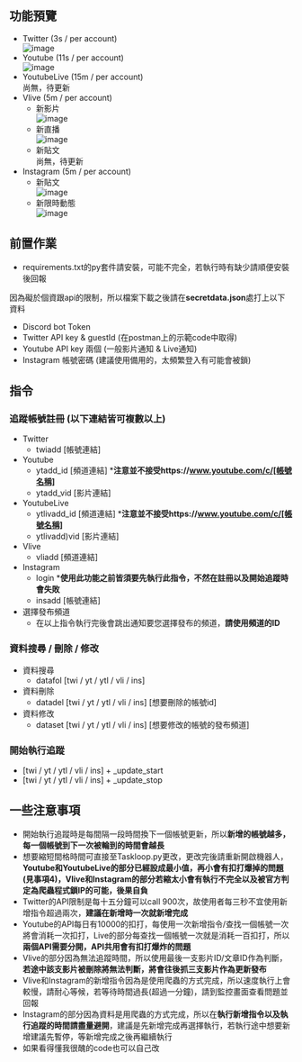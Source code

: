 ## 功能預覽
* Twitter (3s / per account)  
![image](https://cdn.discordapp.com/attachments/975334386935427122/992833846120808700/unknown.png)
* Youtube (11s / per account)  
![image](https://cdn.discordapp.com/attachments/975334386935427122/992834005256912997/unknown.png)
* YoutubeLive (15m / per account)  
尚無，待更新
* Vlive (5m / per account)
    - 新影片  
    ![image](https://cdn.discordapp.com/attachments/975334386935427122/992834352373321869/unknown.png)
    - 新直播  
    ![image](https://cdn.discordapp.com/attachments/975334386935427122/992834506585276556/unknown.png)
    - 新貼文  
    尚無，待更新
* Instagram (5m / per account)
    - 新貼文  
    ![image](https://cdn.discordapp.com/attachments/975334386935427122/992834787159060511/unknown.png)
    - 新限時動態  
    ![image](https://cdn.discordapp.com/attachments/975334386935427122/992835006646988950/unknown.png)

## 前置作業  
* requirements.txt的py套件請安裝，可能不完全，若執行時有缺少請順便安裝後回報

因為礙於個資跟api的限制，所以檔案下載之後請在**secretdata.json**處打上以下資料  
* Discord bot Token
* Twitter API key & guestId (在postman上的示範code中取得)
* Youtube API key 兩個 (一般影片通知 & Live通知)
* Instagram 帳號密碼 (建議使用備用的，太頻繁登入有可能會被鎖)

## 指令
### 追蹤帳號註冊 (以下連結皆可複數以上)
* Twitter
    - twiadd [帳號連結]
* Youtube
    - ytadd_id [頻道連結] ***注意並不接受https://www.youtube.com/c/[帳號名稱]**
    - ytadd_vid [影片連結]
* YoutubeLive
    - ytlivadd_id [頻道連結] ***注意並不接受https://www.youtube.com/c/[帳號名稱]**
    - ytlivadd)vid [影片連結]
* Vlive
    - vliadd [頻道連結]
* Instagram
    - login ***使用此功能之前皆須要先執行此指令，不然在註冊以及開始追蹤時會失敗**
    - insadd [帳號連結]
* 選擇發布頻道
    - 在以上指令執行完後會跳出通知要您選擇發布的頻道，**請使用頻道的ID**

### 資料搜尋 / 刪除 / 修改
* 資料搜尋
    - datafol [twi / yt / ytl / vli / ins]
* 資料刪除
    - datadel [twi / yt / ytl / vli / ins] [想要刪除的帳號id]
* 資料修改
    - dataset [twi / yt / ytl / vli / ins] [想要修改的帳號的發布頻道] 

### 開始執行追蹤
* [twi / yt / ytl / vli / ins] + _update_start
* [twi / yt / ytl / vli / ins] + _update_stop

## 一些注意事項
* 開始執行追蹤時是每間隔一段時間換下一個帳號更新，所以**新增的帳號越多，每一個帳號到下一次被輪到的時間會越長**
* 想要縮短間格時間可直接至Taskloop.py更改，更改完後請重新開啟機器人，**Youtube和YoutubeLive的部分已經設成最小值，再小會有扣打爆掉的問題(見事項4)，Vlive和Instagram的部分若縮太小會有執行不完全以及被官方判定為爬蟲程式鎖IP的可能，後果自負**
* Twitter的API限制是每十五分鐘可以call 900次，故使用者每三秒不宜使用新增指令超過兩次，**建議在新增時一次就新增完成**
* Youtube的API每日有10000的扣打，每使用一次新增指令/查找一個帳號一次將會消耗一次扣打，Live的部分每查找一個帳號一次就是消耗一百扣打，所以**兩個API需要分開，API共用會有扣打爆炸的問題**
* Vlive的部分因為無法追蹤時間，所以使用最後一支影片ID/文章ID作為判斷，**若途中該支影片被刪除將無法判斷，將會往後抓三支影片作為更新發布**
* Vlive和Instagram的新增指令因為是使用爬蟲的方式完成，所以速度執行上會較慢，請耐心等候，若等待時間過長(超過一分鐘)，請到監控畫面查看問題並回報
* Instagram的部分因為資料是用爬蟲的方式完成，所以在**執行新增指令以及執行追蹤的時間請盡量避開**，建議是先新增完成再選擇執行，若執行途中想要新增建議先暫停，等新增完成之後再繼續執行
* 如果看得懂我很醜的code也可以自己改
